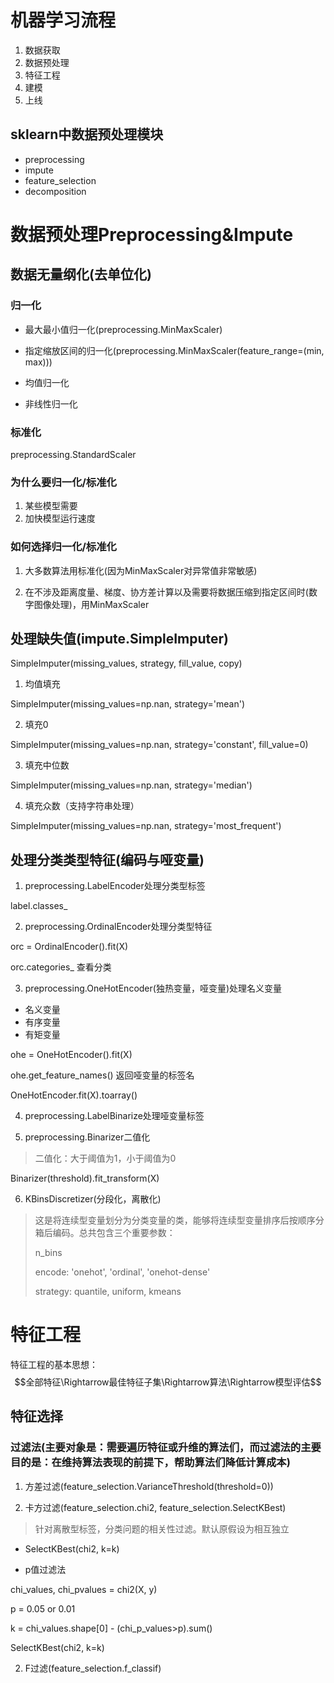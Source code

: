 # 机器学习流程

1. 数据获取
2. 数据预处理
3. 特征工程
4. 建模
5. 上线

## sklearn中数据预处理模块

+ preprocessing
+ impute
+ feature_selection
+ decomposition

# 数据预处理Preprocessing&Impute

## 数据无量纲化(去单位化)

### 归一化

+ 最大最小值归一化(preprocessing.MinMaxScaler)

+ 指定缩放区间的归一化(preprocessing.MinMaxScaler(feature_range=(min, max)))

+ 均值归一化
+ 非线性归一化

### 标准化

preprocessing.StandardScaler



### 为什么要归一化/标准化

1. 某些模型需要
2. 加快模型运行速度

### 如何选择归一化/标准化

1. 大多数算法用标准化(因为MinMaxScaler对异常值非常敏感)

2. 在不涉及距离度量、梯度、协方差计算以及需要将数据压缩到指定区间时(数字图像处理)，用MinMaxScaler

## 处理缺失值(impute.SimpleImputer)

SimpleImputer(missing_values, strategy, fill_value, copy)

1. 均值填充

SimpleImputer(missing_values=np.nan, strategy='mean')

2. 填充0

SimpleImputer(missing_values=np.nan, strategy='constant', fill_value=0)

3. 填充中位数

SimpleImputer(missing_values=np.nan, strategy='median')

4. 填充众数（支持字符串处理）

SimpleImputer(missing_values=np.nan, strategy='most_frequent')

## 处理分类类型特征(编码与哑变量)

1. preprocessing.LabelEncoder处理分类型标签

label.classes_

2. preprocessing.OrdinalEncoder处理分类型特征

orc = OrdinalEncoder().fit(X)

orc.categories_ 查看分类

3. preprocessing.OneHotEncoder(独热变量，哑变量)处理名义变量

+ 名义变量
+ 有序变量
+ 有矩变量

ohe = OneHotEncoder().fit(X)

ohe.get_feature_names() 返回哑变量的标签名

OneHotEncoder.fit(X).toarray()

4. preprocessing.LabelBinarize处理哑变量标签

5. preprocessing.Binarizer二值化

> 二值化：大于阈值为1，小于阈值为0

Binarizer(threshold).fit_transform(X)



6. KBinsDiscretizer(分段化，离散化)

> 这是将连续型变量划分为分类变量的类，能够将连续型变量排序后按顺序分箱后编码。总共包含三个重要参数：
>
> n_bins  
>
> encode: 'onehot', 'ordinal', 'onehot-dense'
>
> strategy: quantile, uniform, kmeans

# 特征工程

特征工程的基本思想：  
$$全部特征\Rightarrow最佳特征子集\Rightarrow算法\Rightarrow模型评估$$

## 特征选择

### 过滤法(**主要对象是：需要遍历特征或升维的算法**们，而**过滤法的主要目的**是：在维持算法表现的前提下，帮助算法们降低计算成本)

1. 方差过滤(feature_selection.VarianceThreshold(threshold=0))

2. 卡方过滤(feature_selection.chi2, feature_selection.SelectKBest)

> 针对离散型标签，分类问题的相关性过滤。默认原假设为相互独立

+ SelectKBest(chi2, k=k)

+ p值过滤法

chi_values, chi_pvalues = chi2(X, y)

p = 0.05 or 0.01

k = chi_values.shape[0] - (chi_p_values>p).sum()

SelectKBest(chi2, k=k)

2. F过滤(feature_selection.f_classif)

     